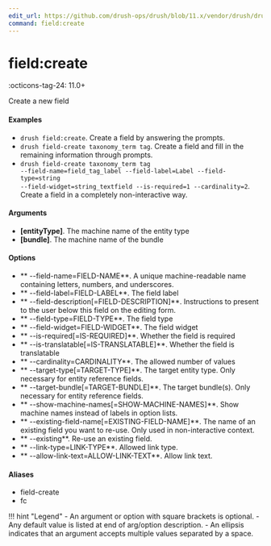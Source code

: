 ```yaml
---
edit_url: https://github.com/drush-ops/drush/blob/11.x/vendor/drush/drush/src/Drupal/Commands/field/FieldCreateCommands.php
command: field:create
---
```

# field:create

:octicons-tag-24: 11.0+

Create a new field

#### Examples

- <code>drush field:create</code>. Create a field by answering the prompts.
- <code>drush field-create taxonomy_term tag</code>. Create a field and fill in the remaining information through prompts.
- <code>drush field-create taxonomy_term tag --field-name=field_tag_label --field-label=Label --field-type=string --field-widget=string_textfield --is-required=1 --cardinality=2</code>. Create a field in a completely non-interactive way.

#### Arguments

- **[entityType]**. The machine name of the entity type
- **[bundle]**. The machine name of the bundle

#### Options

- ** --field-name=FIELD-NAME**. A unique machine-readable name containing letters, numbers, and underscores.
- ** --field-label=FIELD-LABEL**. The field label
- ** --field-description[=FIELD-DESCRIPTION]**. Instructions to present to the user below this field on the editing form.
- ** --field-type=FIELD-TYPE**. The field type
- ** --field-widget=FIELD-WIDGET**. The field widget
- ** --is-required[=IS-REQUIRED]**. Whether the field is required
- ** --is-translatable[=IS-TRANSLATABLE]**. Whether the field is translatable
- ** --cardinality=CARDINALITY**. The allowed number of values
- ** --target-type[=TARGET-TYPE]**. The target entity type. Only necessary for entity reference fields.
- ** --target-bundle[=TARGET-BUNDLE]**. The target bundle(s). Only necessary for entity reference fields.
- ** --show-machine-names[=SHOW-MACHINE-NAMES]**. Show machine names instead of labels in option lists.
- ** --existing-field-name[=EXISTING-FIELD-NAME]**. The name of an existing field you want to re-use. Only used in non-interactive context.
- ** --existing**. Re-use an existing field.
- ** --link-type=LINK-TYPE**. Allowed link type.
- ** --allow-link-text=ALLOW-LINK-TEXT**. Allow link text.

#### Aliases

- field-create
- fc

!!! hint "Legend"
    - An argument or option with square brackets is optional.
    - Any default value is listed at end of arg/option description.
    - An ellipsis indicates that an argument accepts multiple values separated by a space.